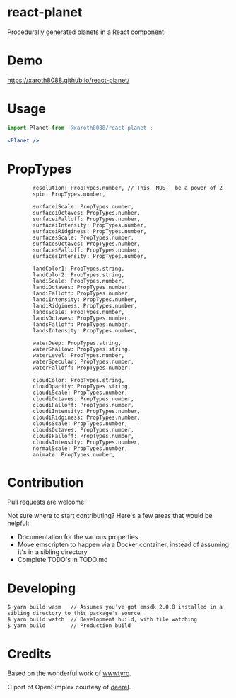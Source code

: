 # react-planet
Procedurally generated planets in a React component.

# Demo
https://xaroth8088.github.io/react-planet/

# Usage
```jsx
import Planet from '@xaroth8088/react-planet';

<Planet />
```

# PropTypes
```
        resolution: PropTypes.number, // This _MUST_ be a power of 2
        spin: PropTypes.number,

        surfaceiScale: PropTypes.number,
        surfaceiOctaves: PropTypes.number,
        surfaceiFalloff: PropTypes.number,
        surfaceiIntensity: PropTypes.number,
        surfaceiRidginess: PropTypes.number,
        surfacesScale: PropTypes.number,
        surfacesOctaves: PropTypes.number,
        surfacesFalloff: PropTypes.number,
        surfacesIntensity: PropTypes.number,

        landColor1: PropTypes.string,
        landColor2: PropTypes.string,
        landiScale: PropTypes.number,
        landiOctaves: PropTypes.number,
        landiFalloff: PropTypes.number,
        landiIntensity: PropTypes.number,
        landiRidginess: PropTypes.number,
        landsScale: PropTypes.number,
        landsOctaves: PropTypes.number,
        landsFalloff: PropTypes.number,
        landsIntensity: PropTypes.number,

        waterDeep: PropTypes.string,
        waterShallow: PropTypes.string,
        waterLevel: PropTypes.number,
        waterSpecular: PropTypes.number,
        waterFalloff: PropTypes.number,

        cloudColor: PropTypes.string,
        cloudOpacity: PropTypes.string,
        cloudiScale: PropTypes.number,
        cloudiOctaves: PropTypes.number,
        cloudiFalloff: PropTypes.number,
        cloudiIntensity: PropTypes.number,
        cloudiRidginess: PropTypes.number,
        cloudsScale: PropTypes.number,
        cloudsOctaves: PropTypes.number,
        cloudsFalloff: PropTypes.number,
        cloudsIntensity: PropTypes.number,
        normalScale: PropTypes.number,
        animate: PropTypes.number,
 ```

# Contribution
Pull requests are welcome!

Not sure where to start contributing? Here's a few areas that would be helpful:
* Documentation for the various properties
* Move emscripten to happen via a Docker container, instead of assuming it's in a sibling directory
* Complete TODO's in TODO.md

# Developing
```
$ yarn build:wasm   // Assumes you've got emsdk 2.0.8 installed in a sibling directory to this package's source
$ yarn build:watch  // Development build, with file watching
$ yarn build        // Production build
```

# Credits
Based on the wonderful work of [wwwtyro](https://github.com/wwwtyro/procedural.js).

C port of OpenSimplex courtesy of [deerel](https://github.com/deerel/OpenSimplexNoise).
